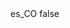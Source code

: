 <?xml version="1.0" encoding="UTF-8"?>
<CustomMetadata xmlns="http://soap.sforce.com/2006/04/metadata">
    <label>es_CO</label>
    <protected>false</protected>
</CustomMetadata>
